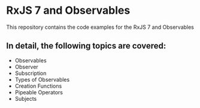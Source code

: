 # RxJS 7 and Observables

This repository contains the code examples for the RxJS 7 and Observables

## In detail, the following topics are covered:

* Observables
* Observer
* Subscription
* Types of Observables
* Creation Functions
* Pipeable Operators
* Subjects


